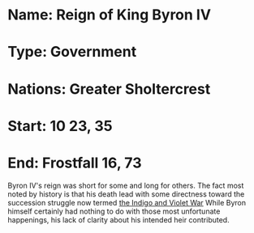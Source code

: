 # Name: Reign of King Byron IV
# Type: Government
# Nations: Greater Sholtercrest
# Start: 10 23, 35
# End: Frostfall 16, 73

Byron IV's reign was short for some and long for others. 
The fact most noted by history is that his death lead with some directness
toward the succession struggle now termed [the Indigo and Violet War](https://docs.google.com/document/d/1xCAzZadyyspk4Sl0WLGpu9kZdYYcX2eV36ipV2frbuQ/edit#heading=h.emw23ue39ay7)
While Byron himself certainly had nothing to do with those most unfortunate 
happenings, his lack of clarity about his intended heir contributed.